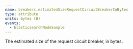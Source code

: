 ```yaml
---
name: breakers.estimatedSizeRequestCircuitBreakerInBytes
type: attribute
units: bytes (B)
events:
  - ElasticsearchNodeSample
---
```


The estimated size of the request circuit breaker, in bytes.